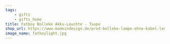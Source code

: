 ```yaml
---
tags:
    - gifts
    - gifts_home
title: Fatboy Bolleke Akku-Leuchte - Taupe
shop_url: https://www.madeindesign.de/prod-bolleke-lampe-ohne-kabel-led-fur-haus-und-garten-mit-usb-ladefunktion-fatboy-ref900-4081.html
image_name: fatboylight.jpg
---
```

